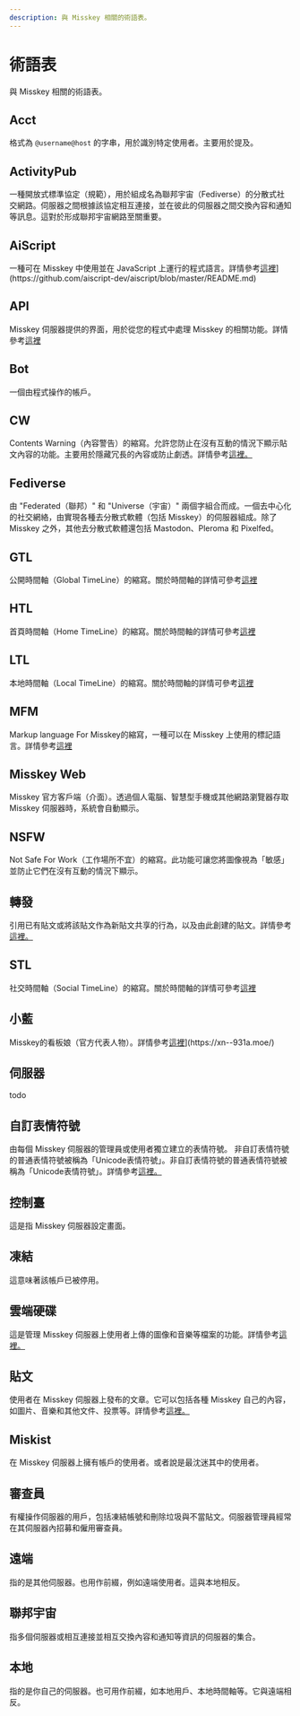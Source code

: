 ```yaml
---
description: 與 Misskey 相關的術語表。
---
```


# 術語表

與 Misskey 相關的術語表。

## Acct

格式為 `@username@host` 的字串，用於識別特定使用者。主要用於提及。

## ActivityPub

一種開放式標準協定（規範），用於組成名為聯邦宇宙（Fediverse）的分散式社交網路。伺服器之間根據該協定相互連接，並在彼此的伺服器之間交換內容和通知等訊息。這對於形成聯邦宇宙網路至關重要。

## AiScript

一種可在 Misskey 中使用並在 JavaScript 上運行的程式語言。詳情參考[這裡](../features/note/#cw)](https\://github.com/aiscript-dev/aiscript/blob/master/README.md)

## API

Misskey 伺服器提供的界面，用於從您的程式中處理 Misskey 的相關功能。詳情參考[這裡](../../for-developers/api)

## Bot

一個由程式操作的帳戶。

## CW

Contents Warning（內容警告）的縮寫。允許您防止在沒有互動的情況下顯示貼文內容的功能。主要用於隱藏冗長的內容或防止劇透。詳情參考[這裡。](../features/note/#cw)

## Fediverse

由 "Federated（聯邦）" 和 "Universe（宇宙）" 兩個字組合而成。一個去中心化的社交網絡，由實現各種去分散式軟體（包括 Misskey）的伺服器組成。除了 Misskey 之外，其他去分散式軟體還包括 Mastodon、Pleroma 和 Pixelfed。

## GTL

公開時間軸（Global TimeLine）的縮寫。關於時間軸的詳情可參考[這裡](../features/timeline)

## HTL

首頁時間軸（Home TimeLine）的縮寫。關於時間軸的詳情可參考[這裡](../features/timeline)

## LTL

本地時間軸（Local TimeLine）的縮寫。關於時間軸的詳情可參考[這裡](../features/timeline)

## MFM

Markup language For Misskey的縮寫，一種可以在 Misskey 上使用的標記語言。詳情參考[這裡](../features/mfm)

## Misskey Web

Misskey 官方客戶端（介面）。透過個人電腦、智慧型手機或其他網路瀏覽器存取 Misskey 伺服器時，系統會自動顯示。

## NSFW

Not Safe For Work（工作場所不宜）的縮寫。此功能可讓您將圖像視為「敏感」並防止它們在沒有互動的情況下顯示。

## 轉發

引用已有貼文或將該貼文作為新貼文共享的行為，以及由此創建的貼文。詳情參考[這裡。](../features/note/#renote)

## STL

社交時間軸（Social TimeLine）的縮寫。關於時間軸的詳情可參考[這裡](../features/timeline)

## 小藍

Misskey的看板娘（官方代表人物）。詳情參考[這裡](../features/mfm)](https\://xn--931a.moe/)

## 伺服器

todo

## 自訂表情符號

由每個 Misskey 伺服器的管理員或使用者獨立建立的表情符號。
非自訂表情符號的普通表情符號被稱為「Unicode表情符號」。非自訂表情符號的普通表情符號被稱為「Unicode表情符號」。詳情參考[這裡。](../features/custom-emoji)

## 控制臺

這是指 Misskey 伺服器設定畫面。

## 凍結

這意味著該帳戶已被停用。

## 雲端硬碟

這是管理 Misskey 伺服器上使用者上傳的圖像和音樂等檔案的功能。詳情參考[這裡。](../features/drive)

## 貼文

使用者在 Misskey 伺服器上發布的文章。它可以包括各種 Misskey 自己的內容，如圖片、音樂和其他文件、投票等。詳情參考[這裡。](../features/note)

## Miskist

在 Misskey 伺服器上擁有帳戶的使用者。或者說是最沈迷其中的使用者。

## 審查員

有權操作伺服器的用戶，包括凍結帳號和刪除垃圾與不當貼文。伺服器管理員經常在其伺服器內招募和僱用審查員。

## 遠端

指的是其他伺服器。也用作前綴，例如遠端使用者。這與本地相反。

## 聯邦宇宙

指多個伺服器或相互連接並相互交換內容和通知等資訊的伺服器的集合。

## 本地

指的是你自己的伺服器。也可用作前綴，如本地用戶、本地時間軸等。它與遠端相反。
